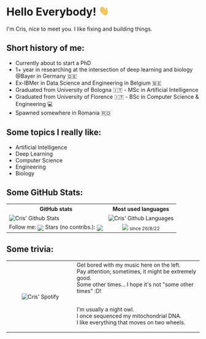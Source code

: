 # Hello Everybody! <img src="wave_hand.gif" width="27"/>
I'm Cris, nice to meet you. 
I like fixing and building things.

## Short history of me:
* Currently about to start a PhD
* 1+ year in researching at the intersection of deep learning and biology @Bayer in Germany :de:
* Ex-IBMer in Data Science and Engineering in Belgium :belgium:
* Graduated from University of Bologna :it: - MSc in Artificial Intelligence
* Graduated from University of Florence :it: - BSc in Computer Science & Engineering :computer:
* Spawned somewhere in Romania 🇷🇴

## Some topics I really like:
* Artificial Intelligence
* Deep Learning
* Computer Science
* Engineering
* Biology
 
 
## Some GitHub Stats:
<table align="center">
<tr>
  <th>GitHub stats</th>
  <th>Most used languages</th>
</tr>
<tr>
 <td>
  <picture>
   <source media="(prefers-color-scheme: dark)" srcset="https://awesome-github-stats.azurewebsites.net/user-stats/CrisSherban?cardType=octocat&theme=dark&preferLogin=false">
   <img align="center" src="https://awesome-github-stats.azurewebsites.net/user-stats/CrisSherban?cardType=octocat&theme=default&preferLogin=false" alt="Cris' Github Stats"/>
  </picture>
 </td>
 <td>
  <picture>
   <source media="(prefers-color-scheme: dark)" srcset="https://github-readme-stats.vercel.app/api/top-langs/?username=CrisSherban&layout=compact&show_icons=True&theme=dark">
   <img align="center" src="https://github-readme-stats.vercel.app/api/top-langs/?username=CrisSherban&layout=compact&show_icons=True&theme=default" alt="Cris' Github Languages"/>
  </picture>
 </td>
</tr>
<tr>
 <td align="center">
  Follow me: <img align="center" src="https://img.shields.io/github/followers/CrisSherban?label=Follow&style=social" />
  Stars (no contribs.): <img align="center" src="https://img.shields.io/github/stars/CrisSherban?affiliations=OWNER%2CCOLLABORATOR&style=social" />
 </td>
 <td align="center">
  <img align="center" src="https://komarev.com/ghpvc/?username=CrisSherban"/> <sub>since 26/8/22
 </td>
</tr>
</table> 

## Some trivia:
<table align="center">
<tr>
 <td align="center" width="35%">
  <picture>
   <source media="(prefers-color-scheme: dark)" srcset="https://spotify-github-profile.vercel.app/api/view?uid=cpac5km4w2f2us15fksrxncas&cover_image=true&theme=default&show_offline=false&background_color=121212&interchange=false&bar_color_cover=true">
   <img align="center" src="https://spotify-github-profile.vercel.app/api/view?uid=cpac5km4w2f2us15fksrxncas&cover_image=true&theme=default&show_offline=false&background_color='ffffff'&interchange=false&bar_color_cover=true" alt="Cris' Spotify"/>
  </div>
 </td>
 <td>
 Get bored with my music here on the left. <br>
 Pay attention; sometimes, it might be extremely good. <br>
 Some other times... I hope it's not "some other times" :D! <br><br>
  
 I'm usually a night owl. <br>
 I once sequenced my mitochondrial DNA. <br>
 I like everything that moves on two wheels. <br>
 
 </td>
</tr>
</table> 

